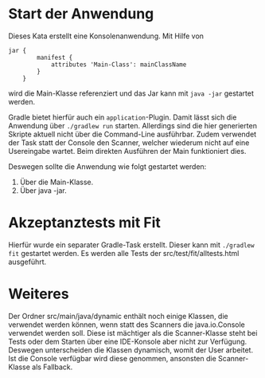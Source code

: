 # Start der Anwendung
Dieses Kata erstellt eine Konsolenanwendung.
Mit Hilfe von 
```
jar {
        manifest {
            attributes 'Main-Class': mainClassName
        }
    }
```

wird die Main-Klasse referenziert und das Jar kann mit `java -jar` gestartet werden.

Gradle bietet hierfür auch ein `application`-Plugin. Damit lässt sich die 
Anwendung über `./gradlew run` starten. Allerdings sind die hier generierten
Skripte aktuell nicht über die Command-Line ausführbar.
Zudem verwendet der Task statt der Console den Scanner, welcher wiederum nicht
auf eine Usereingabe wartet. Beim direkten Ausführen der Main funktioniert dies.

Deswegen sollte die Anwendung wie folgt gestartet werden:
1) Über die Main-Klasse.
2) Über java -jar.

# Akzeptanztests mit Fit
Hierfür wurde ein separater Gradle-Task erstellt. Dieser kann mit `./gradlew fit` gestartet werden.
Es werden alle Tests der src/test/fit/alltests.html ausgeführt.

# Weiteres
Der Ordner src/main/java/dynamic enthält noch einige Klassen, die verwendet werden können, wenn
statt des Scanners die java.io.Console verwendet werden soll. 
Diese ist mächtiger als die Scanner-Klasse steht bei Tests oder dem Starten über eine IDE-Konsole
aber nicht zur Verfügung. Deswegen unterscheiden die Klassen dynamisch, womit der User arbeitet.
Ist die Console verfügbar wird diese genommen, ansonsten die Scanner-Klasse als Fallback.
